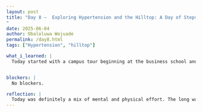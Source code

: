 ```yaml
---
layout: post
title: "Day 8 –  Exploring Hypertension and the Hilltop: A Day of Steps and Strategy
"
date: 2025-06-04
author: Obaloluwa Wojuade
permalink: /day8.html
tags: ["Hypertension", "hilltop"]

what_i_learned: |
  Today started with a campus tour beginning at the business school and stretching all the way to CBEIS and back a long and tiring walk, but a good way to explore the university. After lunch, my team and I met with our graduate mentors and got back to work on our research project. We finalized hypertension as our main comorbidity focus and started asking and answering specific research questions related to it. Using the datasets and some light coding, we tested our ideas and began forming a clearer picture of how to approach our analysis. It was a productive day, even if it was physically exhausting.


blockers: |
  No blockers.

reflection: |
  Today was definitely a mix of mental and physical effort. The long walk around campus wore me out, but it was nice to see more of the school. Once we settled back into research, I felt like we made solid progress. Locking in hypertension as our focus helped us narrow down our goals, and working with the data gave us useful insight. I liked how collaborative it felt we kept asking questions and figuring things out together. Even though I’m tired, I feel more grounded in where our project is going.
---
```


